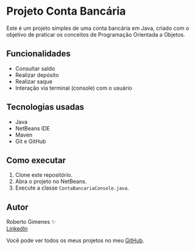 # Projeto Conta Bancária

Este é um projeto simples de uma conta bancária em Java, criado com o objetivo de praticar os conceitos de Programação Orientada a Objetos.

## Funcionalidades
- Consultar saldo
- Realizar depósito
- Realizar saque
- Interação via terminal (console) com o usuário

## Tecnologias usadas
- Java
- NetBeans IDE
- Maven
- Git e GitHub

## Como executar
1. Clone este repositório.
2. Abra o projeto no NetBeans.
3. Execute a classe `ContaBancariaConsole.java`.

## Autor
Roberto Gimenes ✨  
[LinkedIn](https://www.linkedin.com/in/roberto-gimenes-921174b1/)


Você pode ver todos os meus projetos no meu [GitHub](https://github.com/CyborgT-800).
